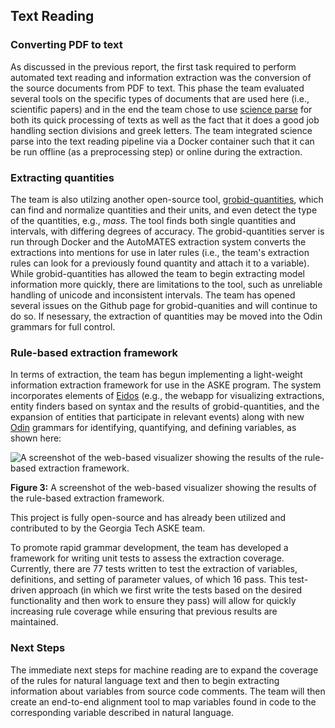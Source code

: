 ## Text Reading

### Converting PDF to text

As discussed in the previous report, the first task required to perform
automated text reading and information extraction was the conversion of
the source documents from PDF to text. This phase the team evaluated several tools on
the specific types of documents that are used here (i.e., scientific
papers) and in the end the team chose to use [science
parse](https://github.com/allenai/science-parse) for both its quick
processing of texts as well as the fact that it does a good job handling section
divisions and greek letters. The team integrated science parse
into the text reading pipeline via a Docker container such that it can be run
offline (as a preprocessing step) or online during the extraction.

### Extracting quantities

The team is also utilzing another open-source tool,
[grobid-quantities](https://github.com/kermitt2/grobid-quantities),
which can find and normalize quantities and their units, and even detect
the type of the quantities, e.g., _mass_.  The tool finds both single
quantities and intervals, with differing degrees of accuracy.  The
grobid-quantities server is run through Docker and the AutoMATES
extraction system converts the extractions into mentions for use in
later rules (i.e., the team's extraction rules can look for a previously
found quantity and attach it to a variable).  While grobid-quantities
has allowed the team to begin extracting model information more quickly,
there are limitations to the tool, such as unreliable handling of unicode
and inconsistent intervals.  The team has opened several issues on the
Github page for grobid-quanities and will continue to do so.  If
nesessary, the extraction of quantities may be moved into the Odin
grammars for full control.

### Rule-based extraction framework

In terms of extraction, the team has begun implementing a light-weight
information extraction framework for use in the ASKE program.  The
system incorporates elements of [Eidos](https://github.com/clulab/eidos)
(e.g., the webapp for visualizing extractions, entity finders based on
syntax and the results of grobid-quantities, and the expansion of
entities that participate in relevant events) along with new
[Odin](http://clulab.cs.arizona.edu/papers/lrec2016-odin.pdf) grammars
for identifying, quantifying, and defining variables, as shown here: 

![A screenshot of the web-based visualizer showing the results of
the rule-based extraction framework.](figs/extractions.png)

**Figure 3:** A screenshot of the web-based visualizer showing the results of the rule-based extraction framework.

This project is fully open-source and has already been utilized and
contributed to by the Georgia Tech ASKE team.

To promote rapid grammar development, the team has developed a framework
for writing unit tests to assess the extraction coverage.  Currently, 
there are 77 tests written to test the extraction of variables, 
definitions, and setting of parameter values, of which 16 pass. 
This test-driven approach (in which we first write the tests based on 
the desired functionality and then work to ensure they pass) will allow 
for quickly increasing rule coverage while ensuring that previous results 
are maintained. 

### Next Steps

The immediate next steps for machine reading are to expand the coverage
of the rules for natural language text and then to begin extracting
information about variables from source code comments.  The team will
then create an end-to-end alignment tool to map variables found in code
to the corresponding variable described in natural language.
